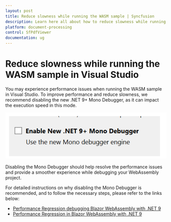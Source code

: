 ```yaml
---
layout: post
title: Reduce slowness while running the WASM sample | Syncfusion
description: Learn here all about how to reduce slowness while running the WASM sample in Visual Studio and more.
platform: document-processing
control: SfPdfViewer
documentation: ug
---
```


# Reduce slowness while running the WASM sample in Visual Studio

You may experience performance issues when running the WASM sample in Visual Studio. To improve performance and reduce slowness, we recommend disabling the new .NET 9+ Mono Debugger, as it can impact the execution speed in this mode.

![Mono Debugger](../images/mono_debugger.png)

Disabling the Mono Debugger should help resolve the performance issues and provide a smoother experience while debugging your WebAssembly project.

For detailed instructions on why disabling the Mono Debugger is recommended, and to follow the necessary steps, please refer to the links below:
  * [Performance Regression debugging Blazor WebAssembly with .NET 9](https://developercommunity.visualstudio.com/t/Performance-Regression-debugging-Blazor/10773897)
  * [Performance Regression in Blazor WebAssembly with .NET 9](https://github.com/dotnet/aspnetcore/issues/58507)